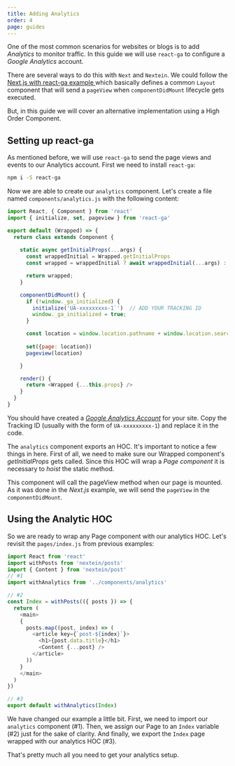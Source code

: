 ```yaml
---
title: Adding Analytics
order: 4
page: guides
---
```


One of the most common scenarios for websites or blogs is to add _Analytics_ to monitor traffic. In this guide we will use `react-ga` to configure a _Google Analytics_ account.

There are several ways to do this with `Next` and `Nextein`. We could follow the  [Next.js with react-ga example ](https://github.com/zeit/next.js/tree/v3-beta/examples/with-react-ga) which basically defines a common `Layout` component that will send a `pageView` when `componentDidMount` lifecycle gets executed.

But, in this guide we will cover an alternative implementation using a High Order Component.

## Setting up react-ga

As mentioned before, we will use `react-ga` to send the page views and events to our Analytics account. First we need to install `react-ga`:

```bash
npm i -S react-ga
```

Now we are able to create our `analytics` component. Let's create a file named `components/analytics.js` with the following content:

```js
import React, { Component } from 'react'
import { initialize, set, pageview } from 'react-ga'

export default (Wrapped) => {
  return class extends Component {
    
    static async getInitialProps(...args) {
      const wrappedInitial = Wrapped.getInitialProps
      const wrapped = wrappedInitial ? await wrappedInitial(...args) : {}

      return wrapped;
    }

    componentDidMount() {
      if (!window._ga_initialized) {
        initialize('UA-xxxxxxxxx-1`')  // ADD YOUR TRACKING ID
        window._ga_initialized = true;
      }

      const location = window.location.pathname + window.location.search
      
      set({page: location})
      pageview(location)

    }

    render() {      
      return <Wrapped {...this.props} />
    }
  }
}

```

You should have created a [_Google Analytics Account_](https://analytics.google.com/analytics/web) for your site. Copy the Tracking ID (usually with the form of `UA-xxxxxxxxx-1`) and replace it in the code.

The `analytics` component exports an HOC. It's important to notice a few things in here. First of all, we need to make sure our Wrapped component's _getInitialProps_ gets called. Since this HOC will wrap a _Page component_ it is necessary to _hoist_ the static method.  

This component will call the pageView method when our page is mounted. As it was done in the _Next.js_ example, we will send the `pageView` in the `componentDidMount`.

## Using the Analytic HOC

So we are ready to wrap any Page component with our analytics HOC. Let's revisit the `pages/index.js` from previous examples:

```js
import React from 'react'
import withPosts from 'nextein/posts'
import { Content } from 'nextein/post'
// #1
import withAnalytics from '../components/analytics'

// #2
const Index = withPosts(({ posts }) => {
  return (
    <main>
    {
      posts.map((post, index) => (        
        <article key={`post-${index}`}>
          <h1>{post.data.title}</h1>
          <Content {...post} />
        </article>
      ))
    }
    </main>
  )
})

// #3
export default withAnalytics(Index)

```

We have changed our example a little bit. First, we need to import our `analytics` component (\#1). Then, we assign our Page to an `Index` variable (\#2) just for the sake of clarity. And finally, we export the `Index` page wrapped with our analytics HOC (\#3).

That's pretty much all you need to get your analytics setup.
